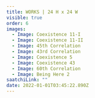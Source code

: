 ```yaml
---
title: WORKS | 24 H x 24 W
visible: true
order: 6
images:
  - Image: Coexistence 11-I
  - Image: Coexistence 11-II
  - Image: 45th Correlation
  - Image: 43rd Correlation
  - Image: Coexistence 5
  - Image: Coexistence 43
  - Image: 60th Correlation
  - Image: Being Here 2
saatchiLink: ""
date: 2022-01-01T03:45:22.890Z
---
```

